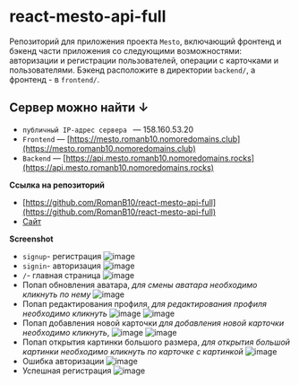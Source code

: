 # react-mesto-api-full
Репозиторий для приложения проекта `Mesto`, включающий фронтенд и бэкенд части приложения со следующими возможностями: авторизации и регистрации пользователей, операции с карточками и пользователями. Бэкенд расположите в директории `backend/`, а фронтенд - в `frontend/`. 

## Сервер можно найти ↓

* `публичный IP-адрес сервера ` — 158.160.53.20
* `Frontend` — [https://mesto.romanb10.nomoredomains.club](https://mesto.romanb10.nomoredomains.club)
* `Backend` — [https://api.mesto.romanb10.nomoredomains.rocks](https://api.mesto.romanb10.nomoredomains.rocks)

**Ссылка на репозиторий**
* [https://github.com/RomanB10/react-mesto-api-full](https://github.com/RomanB10/react-mesto-api-full)
* [Сайт](https://mesto.romanb10.nomoredomains.club)

**Screenshot**
- `signup`- регистрация
  ![image](https://user-images.githubusercontent.com/105459169/230093365-629b2389-9e13-469f-8e10-6779cae16fc7.png)
- `signin`- авторизация
  ![image](https://user-images.githubusercontent.com/105459169/230093571-d78faa18-8a0e-494c-9b85-4fd176b67f78.png)
- `/`- главная страница
  ![image](https://user-images.githubusercontent.com/105459169/230091296-5699dd29-5eb8-4961-84ae-a5269b683871.png)
- Попап обновления аватара,
  *для смены аватара необходимо кликнуть по нему*
  ![image](https://user-images.githubusercontent.com/105459169/230091942-6e77a8aa-2b65-4078-8e9d-ea3df379d790.png)
- Попап редактирования профиля,
  *для редактирования профиля необходимо кликнуть* ![image](https://user-images.githubusercontent.com/105459169/230097338-e9fc9b1e-6999-4abb-bd2b-ae2781c4dfa9.png)
  ![image](https://user-images.githubusercontent.com/105459169/230092296-0afb8b94-7d6f-43c1-8043-f7deee377ebe.png)
- Попап добавления новой карточки
  *для добавления новой карточки необходимо кликнуть*, ![image](https://user-images.githubusercontent.com/105459169/230097610-a71c7f56-b271-4956-86e8-e4ca4b1af74f.png)
  ![image](https://user-images.githubusercontent.com/105459169/230092538-4f43e7e4-048e-4559-8e25-97c9ecc0010c.png)
- Попап открытия картинки большого размера,
  *для открытия большой картинки необходимо кликнуть по карточке с картинкой*
  ![image](https://user-images.githubusercontent.com/105459169/230092897-a4dcff22-ea0a-413d-b581-f5e9ea083102.png)
- Ошибка авторизации
  ![image](https://user-images.githubusercontent.com/105459169/230098256-390e3205-ad4f-4e9d-b3fc-92b8b8df04b4.png)
- Успешная регистрация
  ![image](https://user-images.githubusercontent.com/105459169/230093985-162f499f-7b43-44d4-a18f-ba1be1142319.png)

